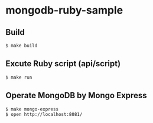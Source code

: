 # mongodb-ruby-sample

## Build

```console
$ make build
```

## Excute Ruby script (api/script)

```console
$ make run
```

## Operate MongoDB by Mongo Express

```console
$ make mongo-express
$ open http://localhost:8081/
```
